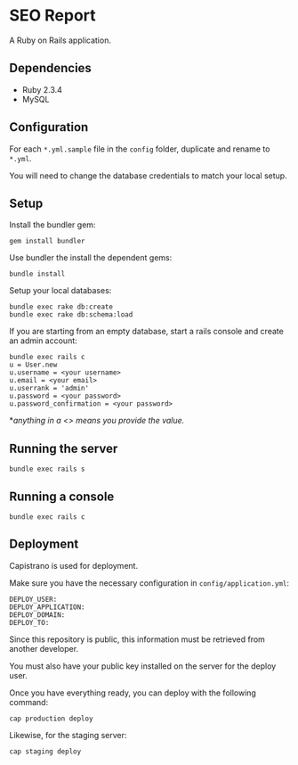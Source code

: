# SEO Report

A Ruby on Rails application.

## Dependencies

* Ruby 2.3.4
* MySQL

## Configuration

  For each `*.yml.sample` file in the `config` folder, duplicate and rename to `*.yml`.

  You will need to change the database credentials to match your local setup.

## Setup

Install the bundler gem:

```
gem install bundler
```

Use bundler the install the dependent gems:

```
bundle install
```

Setup your local databases:

```
bundle exec rake db:create
bundle exec rake db:schema:load
```

If you are starting from an empty database, start a rails console and create an admin account:


```
bundle exec rails c
u = User.new
u.username = <your username>
u.email = <your email>
u.userrank = 'admin'
u.password = <your password>
u.password_confirmation = <your password>
```
**anything in a <> means you provide the value.*

## Running the server
```
bundle exec rails s
```

## Running a console
```
bundle exec rails c
```

## Deployment
Capistrano is used for deployment.

Make sure you have the necessary configuration in `config/application.yml`:

```
DEPLOY_USER:
DEPLOY_APPLICATION:
DEPLOY_DOMAIN:
DEPLOY_TO:
```

Since this repository is public, this information must be retrieved from another developer.

You must also have your public key installed on the server for the deploy user.

Once you have everything ready, you can deploy with the following command:

```
cap production deploy
```

Likewise, for the staging server:

```
cap staging deploy
```
